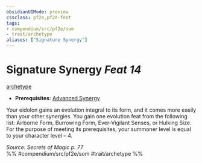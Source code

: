 ```yaml
---
obsidianUIMode: preview
cssclass: pf2e,pf2e-feat
tags:
- compendium/src/pf2e/som
- trait/archetype
aliases: ["Signature Synergy"]
---
```

# Signature Synergy  *Feat 14*  
[archetype](rules/traits/archetype.md "Archetype Feat Trait")  

- **Prerequisites**: [Advanced Synergy](compendium/feats/advanced-synergy-som.md)

Your eidolon gains an evolution integral to its form, and it comes more easily than your other synergies. You gain one evolution feat from the following list: Airborne Form, Burrowing Form, Ever-Vigilant Senses, or Hulking Size. For the purpose of meeting its prerequisites, your summoner level is equal to your character level – 4.

*Source: Secrets of Magic p. 77*  
%% #compendium/src/pf2e/som #trait/archetype %%